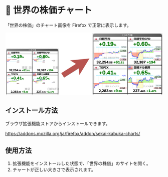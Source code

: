 # 🚀 世界の株価チャート

「世界の株価」のチャート画像を Firefox で正常に表示します。

![Screenshot](./screenshots/sekai-kabuka.png)

## インストール方法

ブラウザ拡張機能ストアからインストールできます。

https://addons.mozilla.org/ja/firefox/addon/sekai-kabuka-charts/

## 使用方法

1. 拡張機能をインストールした状態で、「世界の株価」のサイトを開く。
1. チャートが正しい大きさで表示されます。
